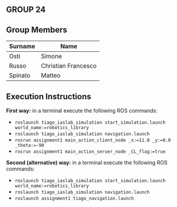 ## GROUP 24
## Group Members
| Surname   | Name                 |
| ----------| ---------------------|
| Osti      | Simone               |
| Russo     | Christian Francesco	 |
| Spinato   | Matteo               |

## Execution Instructions
**First way:** in a terminal execute the following ROS commands:
* `roslaunch tiago_iaslab_simulation start_simulation.launch world_name:=robotics_library`
* `roslaunch tiago_iaslab_simulation navigation.launch`
* `rosrun assignment1 main_action_client_node _x:=11.0 _y:=0.0 _theta:=-90`
* `rosrun assignment1 main_action_server_node _CL_flag:=true`

**Second (alternative) way:** in a terminal execute the following ROS commands:
* `roslaunch tiago_iaslab_simulation start_simulation.launch world_name:=robotics_library`
* `roslaunch tiago_iaslab_simulation navigation.launch`
* `roslaunch assignment1 tiago_navigation.launch`
